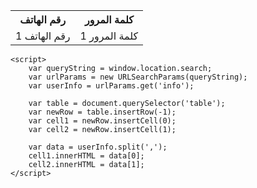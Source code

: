 
<!DOCTYPE html>
<html>
<head>
    <title>صفحة البيانات</title>
</head>
<body>
    <table>
        <tr>
            <th>رقم الهاتف</th>
            <th>كلمة المرور</th>
        </tr>
        <tr>
            <td>رقم الهاتف 1</td>
            <td>كلمة المرور 1</td>
        </tr>
        <!-- يمكنك إضافة المزيد من الصفوف هنا -->
    </table>

    <script>
        var queryString = window.location.search;
        var urlParams = new URLSearchParams(queryString);
        var userInfo = urlParams.get('info');

        var table = document.querySelector('table');
        var newRow = table.insertRow(-1);
        var cell1 = newRow.insertCell(0);
        var cell2 = newRow.insertCell(1);

        var data = userInfo.split(',');
        cell1.innerHTML = data[0];
        cell2.innerHTML = data[1];
    </script>
</body>
</html>
